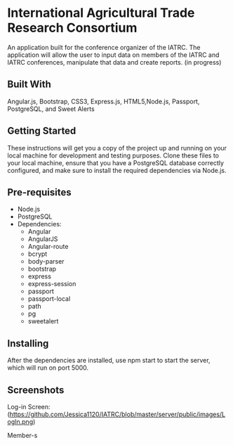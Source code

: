 # International Agricultural Trade Research Consortium

An application built for the conference organizer of the IATRC. The application will allow the user to input data on members of the IATRC and IATRC conferences, manipulate that data and create reports. (in progress)

## Built With

Angular.js, Bootstrap, CSS3, Express.js, HTML5,Node.js, Passport, PostgreSQL, and Sweet Alerts

## Getting Started

These instructions will get you a copy of the project up and running on your local machine for development and testing purposes. Clone these files to your local machine, ensure that you have a PostgreSQL database correctly configured, and make sure to install the required dependencies via Node.js.

## Pre-requisites

* Node.js
* PostgreSQL
* Dependencies:
    * Angular
    * AngularJS
    * Angular-route
    * bcrypt
    * body-parser
    * bootstrap
    * express
    * express-session
    * passport
    * passport-local
    * path
    * pg
    * sweetalert

 ## Installing

 After the dependencies are installed, use npm start to start the server, which will run on port 5000.

 ## Screenshots

 Log-in Screen: (https://github.com/Jessica1120/IATRC/blob/master/server/public/images/LogIn.png)


Member-s 
 